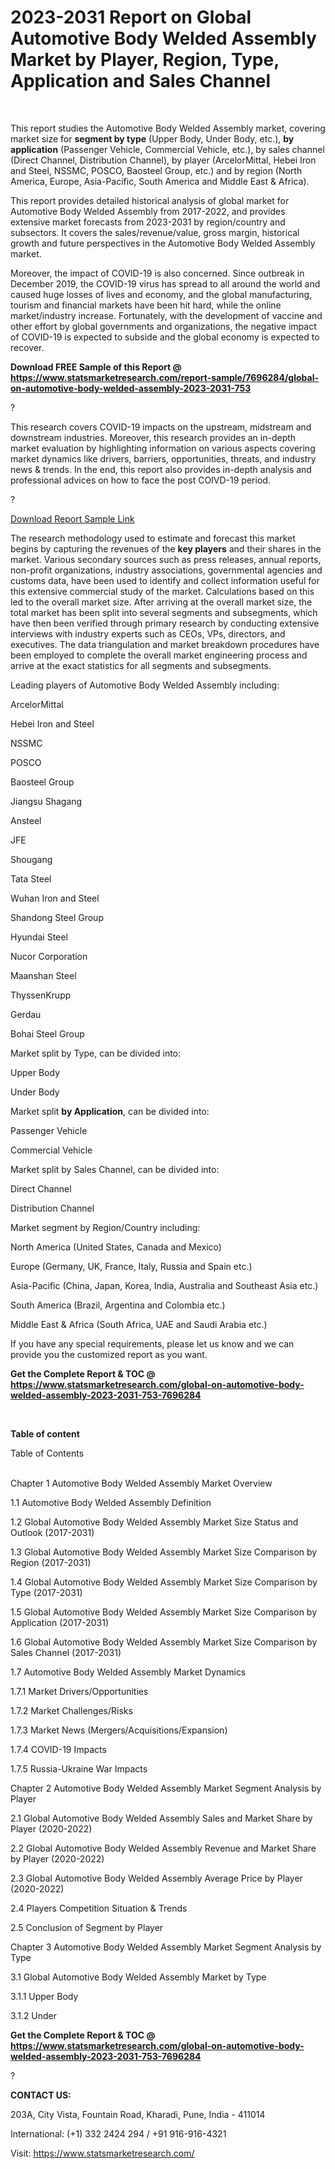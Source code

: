 <h1>2023-2031 Report on Global Automotive Body Welded Assembly Market by Player, Region, Type, Application and Sales Channel</h1><br/><p>This report studies the Automotive Body Welded Assembly market, covering market size for <strong>segment by type</strong> (Upper Body, Under Body, etc.), <strong>by application</strong> (Passenger Vehicle, Commercial Vehicle, etc.), by sales channel (Direct Channel, Distribution Channel), by player (ArcelorMittal, Hebei Iron and Steel, NSSMC, POSCO, Baosteel Group, etc.) and by region (North America, Europe, Asia-Pacific, South America and Middle East & Africa).</p>
 
 
 
 <p>This report provides detailed historical analysis of global market for Automotive Body Welded Assembly from 2017-2022, and provides extensive market forecasts from 2023-2031 by region/country and subsectors. It covers the sales/revenue/value, gross margin, historical growth and future perspectives in the Automotive Body Welded Assembly market.</p>
 
 
 
 <p>Moreover, the impact of COVID-19 is also concerned. Since outbreak in December 2019, the COVID-19 virus has spread to all around the world and caused huge losses of lives and economy, and the global manufacturing, tourism and financial markets have been hit hard, while the online market/industry increase. Fortunately, with the development of vaccine and other effort by global governments and organizations, the negative impact of COVID-19 is expected to subside and the global economy is expected to recover.</p>
 
 
 
 <div><b>Download FREE Sample of this Report @ <a href="https://www.statsmarketresearch.com/download-free-sample/7696284/global-on-automotive-body-welded-assembly-2023-2031-753">https://www.statsmarketresearch.com/report-sample/7696284/global-on-automotive-body-welded-assembly-2023-2031-753</a></b></div>
 
 
 
 <p>? </p>
 
 
 
 <p>This research covers COVID-19 impacts on the upstream, midstream and downstream industries. Moreover, this research provides an in-depth market evaluation by highlighting information on various aspects covering market dynamics like drivers, barriers, opportunities, threats, and industry news & trends. In the end, this report also provides in-depth analysis and professional advices on how to face the post COIVD-19 period.</p>
 
 
 
 <p>? </p>
 
 
 
 <p><a href="https://www.statsmarketresearch.com/download-free-sample/7696284/global-on-automotive-body-welded-assembly-2023-2031-753">Download Report Sample Link</a></p>
 
 
 
 <p>The research methodology used to estimate and forecast this market begins by capturing the revenues of the <strong>key players</strong> and their shares in the market. Various secondary sources such as press releases, annual reports, non-profit organizations, industry associations, governmental agencies and customs data, have been used to identify and collect information useful for this extensive commercial study of the market. Calculations based on this led to the overall market size. After arriving at the overall market size, the total market has been split into several segments and subsegments, which have then been verified through primary research by conducting extensive interviews with industry experts such as CEOs, VPs, directors, and executives. The data triangulation and market breakdown procedures have been employed to complete the overall market engineering process and arrive at the exact statistics for all segments and subsegments.</p>
 
 
 
 <p>Leading players of Automotive Body Welded Assembly including:</p>
 
 
 
 <p>ArcelorMittal</p>
 
 
 
 <p>Hebei Iron and Steel</p>
 
 
 
 <p>NSSMC</p>
 
 
 
 <p>POSCO</p>
 
 
 
 <p>Baosteel Group</p>
 
 
 
 <p>Jiangsu Shagang</p>
 
 
 
 <p>Ansteel</p>
 
 
 
 <p>JFE</p>
 
 
 
 <p>Shougang</p>
 
 
 
 <p>Tata Steel</p>
 
 
 
 <p>Wuhan Iron and Steel</p>
 
 
 
 <p>Shandong Steel Group</p>
 
 
 
 <p>Hyundai Steel</p>
 
 
 
 <p>Nucor Corporation</p>
 
 
 
 <p>Maanshan Steel</p>
 
 
 
 <p>ThyssenKrupp</p>
 
 
 
 <p>Gerdau</p>
 
 
 
 <p>Bohai Steel Group</p>
 
 
 
 <p>Market split by Type, can be divided into:</p>
 
 
 
 <p>Upper Body</p>
 
 
 
 <p>Under Body</p>
 
 
 
 <p>Market split <strong>by Application</strong>, can be divided into:</p>
 
 
 
 <p>Passenger Vehicle</p>
 
 
 
 <p>Commercial Vehicle</p>
 
 
 
 <p>Market split by Sales Channel, can be divided into:</p>
 
 
 
 <p>Direct Channel</p>
 
 
 
 <p>Distribution Channel</p>
 
 
 
 <p>Market segment by Region/Country including:</p>
 
 
 
 <p>North America (United States, Canada and Mexico)</p>
 
 
 
 <p>Europe (Germany, UK, France, Italy, Russia and Spain etc.)</p>
 
 
 
 <p>Asia-Pacific (China, Japan, Korea, India, Australia and Southeast Asia etc.)</p>
 
 
 
 <p>South America (Brazil, Argentina and Colombia etc.)</p>
 
 
 
 <p>Middle East & Africa (South Africa, UAE and Saudi Arabia etc.)</p>
 
 
 
 <p>If you have any special requirements, please let us know and we can provide you the customized report as you want.</p>
 
 
 
 <div><b>Get the Complete Report & TOC @ <a href="https://www.statsmarketresearch.com/global-on-automotive-body-welded-assembly-2023-2031-753-7696284">https://www.statsmarketresearch.com/global-on-automotive-body-welded-assembly-2023-2031-753-7696284</a></b></div>
 
 
 
 <p><br />
 
 <b>Table of content</b></p>
 
 
 
 <p>Table of Contents<br />
 
 <br />
 
 Chapter 1 Automotive Body Welded Assembly Market Overview<br />
 
 1.1 Automotive Body Welded Assembly Definition<br />
 
 1.2 Global Automotive Body Welded Assembly Market Size Status and Outlook (2017-2031)<br />
 
 1.3 Global Automotive Body Welded Assembly Market Size Comparison by Region (2017-2031)<br />
 
 1.4 Global Automotive Body Welded Assembly Market Size Comparison by Type (2017-2031)<br />
 
 1.5 Global Automotive Body Welded Assembly Market Size Comparison by Application (2017-2031)<br />
 
 1.6 Global Automotive Body Welded Assembly Market Size Comparison by Sales Channel (2017-2031)<br />
 
 1.7 Automotive Body Welded Assembly Market Dynamics<br />
 
 1.7.1 Market Drivers/Opportunities<br />
 
 1.7.2 Market Challenges/Risks<br />
 
 1.7.3 Market News (Mergers/Acquisitions/Expansion)<br />
 
 1.7.4 COVID-19 Impacts<br />
 
 1.7.5 Russia-Ukraine War Impacts<br />
 
 Chapter 2 Automotive Body Welded Assembly Market Segment Analysis by Player<br />
 
 2.1 Global Automotive Body Welded Assembly Sales and Market Share by Player (2020-2022)<br />
 
 2.2 Global Automotive Body Welded Assembly Revenue and Market Share by Player (2020-2022)<br />
 
 2.3 Global Automotive Body Welded Assembly Average Price by Player (2020-2022)<br />
 
 2.4 Players Competition Situation & Trends<br />
 
 2.5 Conclusion of Segment by Player<br />
 
 Chapter 3 Automotive Body Welded Assembly Market Segment Analysis by Type<br />
 
 3.1 Global Automotive Body Welded Assembly Market by Type<br />
 
 3.1.1 Upper Body<br />
 
 3.1.2 Under</p>
 
 
 
 <div><b>Get the Complete Report & TOC @ <a href="https://www.statsmarketresearch.com/global-on-automotive-body-welded-assembly-2023-2031-753-7696284">https://www.statsmarketresearch.com/global-on-automotive-body-welded-assembly-2023-2031-753-7696284</a></b></div>
 
 
 
 <p>? </p>
 
 
 
 <p><b>CONTACT US:</b><br />
 
 203A, City Vista, Fountain Road, Kharadi, Pune, India - 411014<br />
 
 International: (+1) 332 2424 294 / +91 916-916-4321<br />
 
 Visit: <a href="https://www.statsmarketresearch.com/">https://www.statsmarketresearch.com/</a></p>